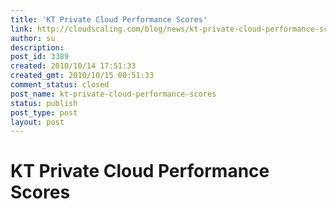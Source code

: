 ```yaml
---
title: 'KT Private Cloud Performance Scores'
link: http://cloudscaling.com/blog/news/kt-private-cloud-performance-scores/
author: su
description: 
post_id: 3389
created: 2010/10/14 17:51:33
created_gmt: 2010/10/15 00:51:33
comment_status: closed
post_name: kt-private-cloud-performance-scores
status: publish
post_type: post
layout: post
---
```


# KT Private Cloud Performance Scores


